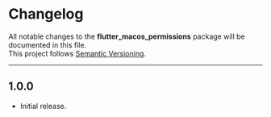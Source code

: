 # Changelog

All notable changes to the **flutter_macos_permissions** package will be documented in this file.  
This project follows [Semantic Versioning](https://semver.org/).

---

## 1.0.0
- Initial release.